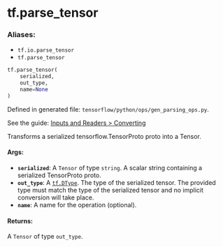 <div itemscope itemtype="http://developers.google.com/ReferenceObject">
<meta itemprop="name" content="tf.parse_tensor" />
</div>

# tf.parse_tensor

### Aliases:

* `tf.io.parse_tensor`
* `tf.parse_tensor`

``` python
tf.parse_tensor(
    serialized,
    out_type,
    name=None
)
```



Defined in generated file: `tensorflow/python/ops/gen_parsing_ops.py`.

See the guide: [Inputs and Readers > Converting](../../../api_guides/python/io_ops.md#Converting)

Transforms a serialized tensorflow.TensorProto proto into a Tensor.

#### Args:

* <b>`serialized`</b>: A `Tensor` of type `string`.
    A scalar string containing a serialized TensorProto proto.
* <b>`out_type`</b>: A <a href="../tf/DType.md"><code>tf.DType</code></a>.
    The type of the serialized tensor.  The provided type must match the
    type of the serialized tensor and no implicit conversion will take place.
* <b>`name`</b>: A name for the operation (optional).


#### Returns:

A `Tensor` of type `out_type`.